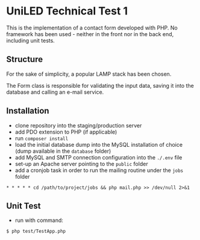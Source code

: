 # UniLED Technical Test 1

This is the implementation of a contact form developed with PHP. No framework has been used - neither in the front nor in the back end, including unit tests.



## Structure

For the sake of simplicity, a popular LAMP stack has been chosen.

The Form class is responsible for validating the input data, saving it into the database and calling an e-mail service.



## Installation

- clone repository into the staging/production server
- add PDO extension to PHP (if applicable)
- run `composer install`
- load the initial database dump into the MySQL installation of choice (dump available in the `database` folder)
- add MySQL and SMTP connection configuration into the `./.env` file
- set-up an Apache server pointing to the `public` folder
- add a cronjob task in order to run the mailing routine under the `jobs` folder
```
* * * * * cd /path/to/project/jobs && php mail.php >> /dev/null 2>&1
```



## Unit Test

- run with command:
```
$ php test/TestApp.php
```

